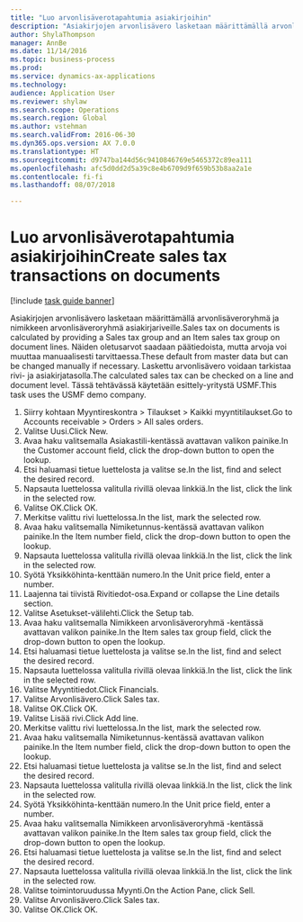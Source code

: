 ```yaml
--- 
title: "Luo arvonlisäverotapahtumia asiakirjoihin"
description: "Asiakirjojen arvonlisävero lasketaan määrittämällä arvonlisäveroryhmä ja nimikkeen arvonlisäveroryhmä asiakirjariveille."
author: ShylaThompson
manager: AnnBe
ms.date: 11/14/2016
ms.topic: business-process
ms.prod: 
ms.service: dynamics-ax-applications
ms.technology: 
audience: Application User
ms.reviewer: shylaw
ms.search.scope: Operations
ms.search.region: Global
ms.author: vstehman
ms.search.validFrom: 2016-06-30
ms.dyn365.ops.version: AX 7.0.0
ms.translationtype: HT
ms.sourcegitcommit: d9747ba144d56c9410846769e5465372c89ea111
ms.openlocfilehash: afc5d0dd2d5a39c8e4b6709d9f659b53b8aa2a1e
ms.contentlocale: fi-fi
ms.lasthandoff: 08/07/2018

---
```

# <a name="create-sales-tax-transactions-on-documents"></a><span data-ttu-id="20daf-103">Luo arvonlisäverotapahtumia asiakirjoihin</span><span class="sxs-lookup"><span data-stu-id="20daf-103">Create sales tax transactions on documents</span></span>

[!include [task guide banner](../../includes/task-guide-banner.md)]

<span data-ttu-id="20daf-104">Asiakirjojen arvonlisävero lasketaan määrittämällä arvonlisäveroryhmä ja nimikkeen arvonlisäveroryhmä asiakirjariveille.</span><span class="sxs-lookup"><span data-stu-id="20daf-104">Sales tax on documents is calculated by providing a Sales tax group and an Item sales tax group on document lines.</span></span> <span data-ttu-id="20daf-105">Näiden oletusarvot saadaan päätiedoista, mutta arvoja voi muuttaa manuaalisesti tarvittaessa.</span><span class="sxs-lookup"><span data-stu-id="20daf-105">These default from master data but can be changed manually if necessary.</span></span> <span data-ttu-id="20daf-106">Laskettu arvonlisävero voidaan tarkistaa rivi- ja asiakirjatasolla.</span><span class="sxs-lookup"><span data-stu-id="20daf-106">The calculated sales tax can be checked on a line and document level.</span></span> <span data-ttu-id="20daf-107">Tässä tehtävässä käytetään esittely-yritystä USMF.</span><span class="sxs-lookup"><span data-stu-id="20daf-107">This task uses the USMF demo company.</span></span>

1. <span data-ttu-id="20daf-108">Siirry kohtaan Myyntireskontra > Tilaukset > Kaikki myyntitilaukset.</span><span class="sxs-lookup"><span data-stu-id="20daf-108">Go to Accounts receivable > Orders > All sales orders.</span></span>
2. <span data-ttu-id="20daf-109">Valitse Uusi.</span><span class="sxs-lookup"><span data-stu-id="20daf-109">Click New.</span></span>
3. <span data-ttu-id="20daf-110">Avaa haku valitsemalla Asiakastili-kentässä avattavan valikon painike.</span><span class="sxs-lookup"><span data-stu-id="20daf-110">In the Customer account field, click the drop-down button to open the lookup.</span></span>
4. <span data-ttu-id="20daf-111">Etsi haluamasi tietue luettelosta ja valitse se.</span><span class="sxs-lookup"><span data-stu-id="20daf-111">In the list, find and select the desired record.</span></span>
5. <span data-ttu-id="20daf-112">Napsauta luettelossa valitulla rivillä olevaa linkkiä.</span><span class="sxs-lookup"><span data-stu-id="20daf-112">In the list, click the link in the selected row.</span></span>
6. <span data-ttu-id="20daf-113">Valitse OK.</span><span class="sxs-lookup"><span data-stu-id="20daf-113">Click OK.</span></span>
7. <span data-ttu-id="20daf-114">Merkitse valittu rivi luettelossa.</span><span class="sxs-lookup"><span data-stu-id="20daf-114">In the list, mark the selected row.</span></span>
8. <span data-ttu-id="20daf-115">Avaa haku valitsemalla Nimiketunnus-kentässä avattavan valikon painike.</span><span class="sxs-lookup"><span data-stu-id="20daf-115">In the Item number field, click the drop-down button to open the lookup.</span></span>
9. <span data-ttu-id="20daf-116">Napsauta luettelossa valitulla rivillä olevaa linkkiä.</span><span class="sxs-lookup"><span data-stu-id="20daf-116">In the list, click the link in the selected row.</span></span>
10. <span data-ttu-id="20daf-117">Syötä Yksikköhinta-kenttään numero.</span><span class="sxs-lookup"><span data-stu-id="20daf-117">In the Unit price field, enter a number.</span></span>
11. <span data-ttu-id="20daf-118">Laajenna tai tiivistä Rivitiedot-osa.</span><span class="sxs-lookup"><span data-stu-id="20daf-118">Expand or collapse the Line details section.</span></span>
12. <span data-ttu-id="20daf-119">Valitse Asetukset-välilehti.</span><span class="sxs-lookup"><span data-stu-id="20daf-119">Click the Setup tab.</span></span>
13. <span data-ttu-id="20daf-120">Avaa haku valitsemalla Nimikkeen arvonlisäveroryhmä -kentässä avattavan valikon painike.</span><span class="sxs-lookup"><span data-stu-id="20daf-120">In the Item sales tax group field, click the drop-down button to open the lookup.</span></span>
14. <span data-ttu-id="20daf-121">Etsi haluamasi tietue luettelosta ja valitse se.</span><span class="sxs-lookup"><span data-stu-id="20daf-121">In the list, find and select the desired record.</span></span>
15. <span data-ttu-id="20daf-122">Napsauta luettelossa valitulla rivillä olevaa linkkiä.</span><span class="sxs-lookup"><span data-stu-id="20daf-122">In the list, click the link in the selected row.</span></span>
16. <span data-ttu-id="20daf-123">Valitse Myyntitiedot.</span><span class="sxs-lookup"><span data-stu-id="20daf-123">Click Financials.</span></span>
17. <span data-ttu-id="20daf-124">Valitse Arvonlisävero.</span><span class="sxs-lookup"><span data-stu-id="20daf-124">Click Sales tax.</span></span>
18. <span data-ttu-id="20daf-125">Valitse OK.</span><span class="sxs-lookup"><span data-stu-id="20daf-125">Click OK.</span></span>
19. <span data-ttu-id="20daf-126">Valitse Lisää rivi.</span><span class="sxs-lookup"><span data-stu-id="20daf-126">Click Add line.</span></span>
20. <span data-ttu-id="20daf-127">Merkitse valittu rivi luettelossa.</span><span class="sxs-lookup"><span data-stu-id="20daf-127">In the list, mark the selected row.</span></span>
21. <span data-ttu-id="20daf-128">Avaa haku valitsemalla Nimiketunnus-kentässä avattavan valikon painike.</span><span class="sxs-lookup"><span data-stu-id="20daf-128">In the Item number field, click the drop-down button to open the lookup.</span></span>
22. <span data-ttu-id="20daf-129">Etsi haluamasi tietue luettelosta ja valitse se.</span><span class="sxs-lookup"><span data-stu-id="20daf-129">In the list, find and select the desired record.</span></span>
23. <span data-ttu-id="20daf-130">Napsauta luettelossa valitulla rivillä olevaa linkkiä.</span><span class="sxs-lookup"><span data-stu-id="20daf-130">In the list, click the link in the selected row.</span></span>
24. <span data-ttu-id="20daf-131">Syötä Yksikköhinta-kenttään numero.</span><span class="sxs-lookup"><span data-stu-id="20daf-131">In the Unit price field, enter a number.</span></span>
25. <span data-ttu-id="20daf-132">Avaa haku valitsemalla Nimikkeen arvonlisäveroryhmä -kentässä avattavan valikon painike.</span><span class="sxs-lookup"><span data-stu-id="20daf-132">In the Item sales tax group field, click the drop-down button to open the lookup.</span></span>
26. <span data-ttu-id="20daf-133">Etsi haluamasi tietue luettelosta ja valitse se.</span><span class="sxs-lookup"><span data-stu-id="20daf-133">In the list, find and select the desired record.</span></span>
27. <span data-ttu-id="20daf-134">Napsauta luettelossa valitulla rivillä olevaa linkkiä.</span><span class="sxs-lookup"><span data-stu-id="20daf-134">In the list, click the link in the selected row.</span></span>
28. <span data-ttu-id="20daf-135">Valitse toimintoruudussa Myynti.</span><span class="sxs-lookup"><span data-stu-id="20daf-135">On the Action Pane, click Sell.</span></span>
29. <span data-ttu-id="20daf-136">Valitse Arvonlisävero.</span><span class="sxs-lookup"><span data-stu-id="20daf-136">Click Sales tax.</span></span>
30. <span data-ttu-id="20daf-137">Valitse OK.</span><span class="sxs-lookup"><span data-stu-id="20daf-137">Click OK.</span></span>


